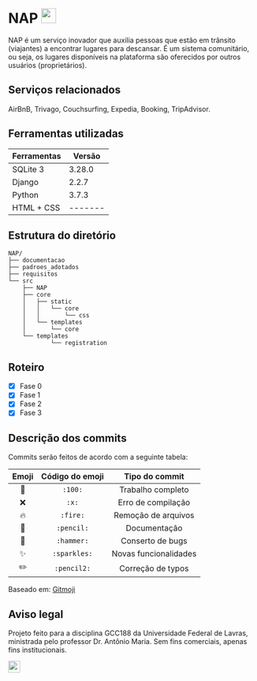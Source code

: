 # NAP <img src="https://files.catbox.moe/cy8ooj.svg" width="30">

NAP é um serviço inovador que auxilia pessoas que estão em trânsito (viajantes) a encontrar lugares para descansar. É um sistema comunitário, ou seja, os lugares disponíveis na plataforma são oferecidos por outros usuários (proprietários).

## Serviços relacionados
AirBnB, Trivago, Couchsurfing, Expedia, Booking, TripAdvisor.

## Ferramentas utilizadas
| Ferramentas| Versão|
|------------|-------|
| SQLite 3   | 3.28.0|
| Django     | 2.2.7 |
| Python     | 3.7.3 |
| HTML + CSS |-------|

## Estrutura do diretório
```
NAP/
├── documentacao
├── padroes_adotados
├── requisitos
└── src
    ├── NAP
    ├── core
    │   ├── static
    │   │   └── core
    │   │       └── css
    │   └── templates
    │       └── core
    └── templates
            └── registration
```
## Roteiro
- [X] Fase 0
- [X] Fase 1
- [X] Fase 2
- [X] Fase 3

## Descrição dos commits
Commits serão feitos de acordo com a seguinte tabela:

| Emoji      | Código do emoji     | Tipo do commit        |
|:----------:|:-------------------:|:---------------------:|
| :100:      | `:100:`             | Trabalho completo     |
| :x:        | `:x:`               | Erro de compilação    |
| :fire:     | `:fire:`            | Remoção de arquivos   |
| :pencil:   | `:pencil:`          | Documentação          |
| :hammer:   | `:hammer:`          | Conserto de bugs      |
| :sparkles: | `:sparkles:`        | Novas funcionalidades |
| :pencil2:  | `:pencil2:`         | Correção de typos     |

Baseado em: [Gitmoji](https://gitmoji.carloscuesta.me/)

## Aviso legal
Projeto feito para a disciplina GCC188 da Universidade Federal de Lavras, ministrada pelo professor Dr. Antônio Maria. Sem fins comerciais, apenas fins institucionais.

[<img src="https://upload.wikimedia.org/wikipedia/commons/6/62/PD-icon.svg" width="24">](https://unlicense.org)
